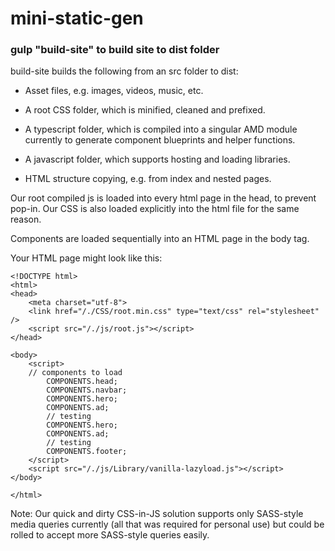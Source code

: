 # mini-static-gen

### gulp "build-site" to build site to dist folder

build-site builds the following from an src folder to dist:

* Asset files, e.g. images, videos, music, etc.
  
* A root CSS folder, which is minified, cleaned and prefixed.
  
* A typescript folder, which is compiled into a singular AMD module currently to generate component blueprints and helper functions.
  
* A javascript folder, which supports hosting and loading libraries.
  
* HTML structure copying, e.g. from index and nested pages.

Our root compiled js is loaded into every html page in the head, to prevent pop-in. Our CSS is also loaded explicitly into the html file for the same reason.

Components are loaded sequentially into an HTML page in the body tag.

Your HTML page might look like this:

```
<!DOCTYPE html>
<html>
<head>
    <meta charset="utf-8">
    <link href="/./CSS/root.min.css" type="text/css" rel="stylesheet" />
    <script src="/./js/root.js"></script>
</head>

<body>
    <script>
    // components to load
        COMPONENTS.head; 
        COMPONENTS.navbar; 
        COMPONENTS.hero; 
        COMPONENTS.ad; 
        // testing
        COMPONENTS.hero; 
        COMPONENTS.ad; 
        // testing
        COMPONENTS.footer;
    </script>
    <script src="/./js/Library/vanilla-lazyload.js"></script>
</body>

</html>
```

Note: Our quick and dirty CSS-in-JS solution supports only SASS-style media queries currently (all that was required for personal use) but could be rolled to accept more SASS-style queries easily.
